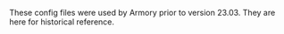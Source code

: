 These config files were used by Armory prior to version 23.03. They are here for historical reference.
